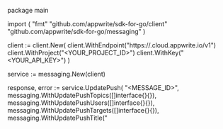 package main

import (
    "fmt"
    "github.com/appwrite/sdk-for-go/client"
    "github.com/appwrite/sdk-for-go/messaging"
)

client := client.New(
    client.WithEndpoint("https://<REGION>.cloud.appwrite.io/v1")
    client.WithProject("<YOUR_PROJECT_ID>")
    client.WithKey("<YOUR_API_KEY>")
)

service := messaging.New(client)

response, error := service.UpdatePush(
    "<MESSAGE_ID>",
    messaging.WithUpdatePushTopics([]interface{}{}),
    messaging.WithUpdatePushUsers([]interface{}{}),
    messaging.WithUpdatePushTargets([]interface{}{}),
    messaging.WithUpdatePushTitle("<TITLE>"),
    messaging.WithUpdatePushBody("<BODY>"),
    messaging.WithUpdatePushData(map[string]interface{}{}),
    messaging.WithUpdatePushAction("<ACTION>"),
    messaging.WithUpdatePushImage("<ID1:ID2>"),
    messaging.WithUpdatePushIcon("<ICON>"),
    messaging.WithUpdatePushSound("<SOUND>"),
    messaging.WithUpdatePushColor("<COLOR>"),
    messaging.WithUpdatePushTag("<TAG>"),
    messaging.WithUpdatePushBadge(0),
    messaging.WithUpdatePushDraft(false),
    messaging.WithUpdatePushScheduledAt(""),
    messaging.WithUpdatePushContentAvailable(false),
    messaging.WithUpdatePushCritical(false),
    messaging.WithUpdatePushPriority("normal"),
)
